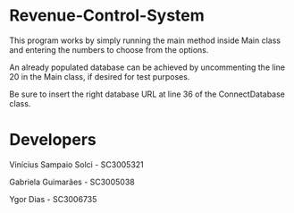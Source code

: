 # Revenue-Control-System

This program works by simply running the main method inside Main class and entering the numbers to choose from the options.

An already populated database can be achieved by uncommenting the line 20 in the Main class, if desired for test purposes.

Be sure to insert the right database URL at line 36 of the ConnectDatabase class.

# Developers

Vinícius Sampaio Solci - SC3005321

Gabriela Guimarães -  SC3005038

Ygor Dias - SC3006735


